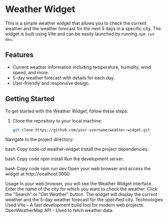 # Weather Widget

This is a simple weather widget that allows you to check the current weather and the weather forecast for the next 5 days in a specific city. The widget is built using Vite and can be easily launched by running `npm run dev`.

## Features

- Current weather information including temperature, humidity, wind speed, and more.
- 5-day weather forecast with details for each day.
- User-friendly and responsive design.

## Getting Started

To get started with the Weather Widget, follow these steps:

1. Clone the repository to your local machine:

   ```bash
   git clone https://github.com/your-username/weather-widget.git
Navigate to the project directory:

bash
Copy code
cd weather-widget
Install the project dependencies:

bash
Copy code
npm install
Run the development server:

bash
Copy code
npm run dev
Open your web browser and access the widget at http://localhost:3000.

Usage
In your web browser, you will see the Weather Widget interface.
Enter the name of the city for which you want to check the weather.
Click the "Search" or "Get Weather" button.
The widget will display the current weather and the 5-day weather forecast for the specified city.
Technologies Used
Vite - A fast development build tool for modern web projects.
OpenWeatherMap API - Used to fetch weather data.
